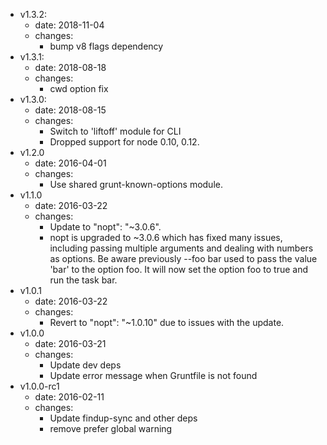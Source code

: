 - v1.3.2:
  - date: 2018-11-04
  - changes:
    - bump v8 flags dependency
- v1.3.1:
  - date: 2018-08-18
  - changes:
    - cwd option fix
- v1.3.0:
  - date: 2018-08-15
  - changes:
    - Switch to 'liftoff' module for CLI
    - Dropped support for node 0.10, 0.12.
- v1.2.0
  - date: 2016-04-01
  - changes:
    - Use shared grunt-known-options module.
- v1.1.0
  - date: 2016-03-22
  - changes:
    - Update to "nopt": "~3.0.6".
    - nopt is upgraded to ~3.0.6 which has fixed many issues, including passing multiple arguments and dealing with numbers as options.
      Be aware previously --foo bar used to pass the value 'bar' to the option foo. It will now set the option foo to true and run the task bar.
- v1.0.1
  - date: 2016-03-22
  - changes:
    - Revert to "nopt": "~1.0.10" due to issues with the update.
- v1.0.0
  - date: 2016-03-21
  - changes:
    - Update dev deps
    - Update error message when Gruntfile is not found
- v1.0.0-rc1
  - date: 2016-02-11
  - changes:
    - Update findup-sync and other deps
    - remove prefer global warning
